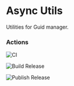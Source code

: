 # Async Utils
Utilities for Guid manager.

### Actions

![CI](https://github.com/Nivaes/Nivaes.Guid/workflows/CI/badge.svg)

![Build Release](https://github.com/Nivaes/Nivaes.Guid/workflows/Build%20Release/badge.svg)

![Publish Release](https://github.com/Nivaes/Nivaes.Guid/workflows/Publish%20Release/badge.svg)
